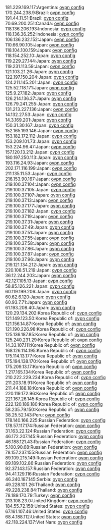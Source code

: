 181.229.169.117:Argentina: [ovpn config](vpn/181_229_169_117.ovpn)  
170.244.238.9:Brazil: [ovpn config](vpn/170_244_238_9.ovpn)  
191.44.11.51:Brazil: [ovpn config](vpn/191_44_11_51.ovpn)  
70.69.200.251:Canada: [ovpn config](vpn/70_69_200_251.ovpn)  
118.136.206.193:Indonesia: [ovpn config](vpn/118_136_206_193.ovpn)  
118.136.36.252:Indonesia: [ovpn config](vpn/118_136_36_252.ovpn)  
106.136.232.152:Japan: [ovpn config](vpn/106_136_232_152.ovpn)  
110.66.90.105:Japan: [ovpn config](vpn/110_66_90_105.ovpn)  
118.104.100.159:Japan: [ovpn config](vpn/118_104_100_159.ovpn)  
118.154.252.10:Japan: [ovpn config](vpn/118_154_252_10.ovpn)  
119.229.27.144:Japan: [ovpn config](vpn/119_229_27_144.ovpn)  
119.231.113.59:Japan: [ovpn config](vpn/119_231_113_59.ovpn)  
121.103.21.26:Japan: [ovpn config](vpn/121_103_21_26.ovpn)  
122.197.150.204:Japan: [ovpn config](vpn/122_197_150_204.ovpn)  
124.211.145.201:Japan: [ovpn config](vpn/124_211_145_201.ovpn)  
125.52.118.171:Japan: [ovpn config](vpn/125_52_118_171.ovpn)  
125.9.27.182:Japan: [ovpn config](vpn/125_9_27_182.ovpn)  
126.214.136.37:Japan: [ovpn config](vpn/126_214_136_37.ovpn)  
126.79.241.255:Japan: [ovpn config](vpn/126_79_241_255.ovpn)  
131.213.227.136:Japan: [ovpn config](vpn/131_213_227_136.ovpn)  
14.132.27.53:Japan: [ovpn config](vpn/14_132_27_53.ovpn)  
14.3.169.201:Japan: [ovpn config](vpn/14_3_169_201.ovpn)  
150.31.30.167:Japan: [ovpn config](vpn/150_31_30_167.ovpn)  
152.165.193.146:Japan: [ovpn config](vpn/152_165_193_146.ovpn)  
153.182.172.112:Japan: [ovpn config](vpn/153_182_172_112.ovpn)  
153.209.101.73:Japan: [ovpn config](vpn/153_209_101_73.ovpn)  
153.224.96.47:Japan: [ovpn config](vpn/153_224_96_47.ovpn)  
157.120.13.212:Japan: [ovpn config](vpn/157_120_13_212.ovpn)  
180.197.250.113:Japan: [ovpn config](vpn/180_197_250_113.ovpn)  
193.116.24.93:Japan: [ovpn config](vpn/193_116_24_93.ovpn)  
202.171.116.199:Japan: [ovpn config](vpn/202_171_116_199.ovpn)  
211.135.11.53:Japan: [ovpn config](vpn/211_135_11_53.ovpn)  
216.153.90.167:Japan: [ovpn config](vpn/216_153_90_167.ovpn)  
219.100.37.104:Japan: [ovpn config](vpn/219_100_37_104.ovpn)  
219.100.37.105:Japan: [ovpn config](vpn/219_100_37_105.ovpn)  
219.100.37.107:Japan: [ovpn config](vpn/219_100_37_107.ovpn)  
219.100.37.13:Japan: [ovpn config](vpn/219_100_37_13.ovpn)  
219.100.37.177:Japan: [ovpn config](vpn/219_100_37_177.ovpn)  
219.100.37.182:Japan: [ovpn config](vpn/219_100_37_182.ovpn)  
219.100.37.19:Japan: [ovpn config](vpn/219_100_37_19.ovpn)  
219.100.37.31:Japan: [ovpn config](vpn/219_100_37_31.ovpn)  
219.100.37.49:Japan: [ovpn config](vpn/219_100_37_49.ovpn)  
219.100.37.51:Japan: [ovpn config](vpn/219_100_37_51.ovpn)  
219.100.37.55:Japan: [ovpn config](vpn/219_100_37_55.ovpn)  
219.100.37.58:Japan: [ovpn config](vpn/219_100_37_58.ovpn)  
219.100.37.86:Japan: [ovpn config](vpn/219_100_37_86.ovpn)  
219.100.37.87:Japan: [ovpn config](vpn/219_100_37_87.ovpn)  
219.100.37.96:Japan: [ovpn config](vpn/219_100_37_96.ovpn)  
219.121.134.212:Japan: [ovpn config](vpn/219_121_134_212.ovpn)  
220.108.51.219:Japan: [ovpn config](vpn/220_108_51_219.ovpn)  
36.12.244.203:Japan: [ovpn config](vpn/36_12_244_203.ovpn)  
42.127.105.13:Japan: [ovpn config](vpn/42_127_105_13.ovpn)  
58.85.126.221:Japan: [ovpn config](vpn/58_85_126_221.ovpn)  
60.119.199.206:Japan: [ovpn config](vpn/60_119_199_206.ovpn)  
60.62.6.120:Japan: [ovpn config](vpn/60_62_6_120.ovpn)  
60.93.7.71:Japan: [ovpn config](vpn/60_93_7_71.ovpn)  
61.193.208.40:Japan: [ovpn config](vpn/61_193_208_40.ovpn)  
120.29.134.202:Korea Republic of: [ovpn config](vpn/120_29_134_202.ovpn)  
121.149.123.50:Korea Republic of: [ovpn config](vpn/121_149_123_50.ovpn)  
121.156.14.87:Korea Republic of: [ovpn config](vpn/121_156_14_87.ovpn)  
121.190.226.98:Korea Republic of: [ovpn config](vpn/121_190_226_98.ovpn)  
125.136.187.85:Korea Republic of: [ovpn config](vpn/125_136_187_85.ovpn)  
125.240.231.29:Korea Republic of: [ovpn config](vpn/125_240_231_29.ovpn)  
14.33.107.111:Korea Republic of: [ovpn config](vpn/14_33_107_111.ovpn)  
168.126.114.195:Korea Republic of: [ovpn config](vpn/168_126_114_195.ovpn)  
175.114.13.177:Korea Republic of: [ovpn config](vpn/175_114_13_177.ovpn)  
175.194.138.170:Korea Republic of: [ovpn config](vpn/175_194_138_170.ovpn)  
175.209.13.17:Korea Republic of: [ovpn config](vpn/175_209_13_17.ovpn)  
1.217.165.134:Korea Republic of: [ovpn config](vpn/1_217_165_134.ovpn)  
210.222.229.234:Korea Republic of: [ovpn config](vpn/210_222_229_234.ovpn)  
211.203.18.91:Korea Republic of: [ovpn config](vpn/211_203_18_91.ovpn)  
211.44.188.18:Korea Republic of: [ovpn config](vpn/211_44_188_18.ovpn)  
220.119.172.96:Korea Republic of: [ovpn config](vpn/220_119_172_96.ovpn)  
221.167.26.145:Korea Republic of: [ovpn config](vpn/221_167_26_145.ovpn)  
222.120.189.180:Korea Republic of: [ovpn config](vpn/222_120_189_180.ovpn)  
58.235.79.150:Korea Republic of: [ovpn config](vpn/58_235_79_150.ovpn)  
38.25.52.143:Peru: [ovpn config](vpn/38_25_52_143.ovpn)  
178.140.166.225:Russian Federation: [ovpn config](vpn/178_140_166_225.ovpn)  
178.57.117.174:Russian Federation: [ovpn config](vpn/178_57_117_174.ovpn)  
31.163.22.124:Russian Federation: [ovpn config](vpn/31_163_22_124.ovpn)  
46.172.207.145:Russian Federation: [ovpn config](vpn/46_172_207_145.ovpn)  
46.188.121.43:Russian Federation: [ovpn config](vpn/46_188_121_43.ovpn)  
5.100.90.68:Russian Federation: [ovpn config](vpn/5_100_90_68.ovpn)  
78.157.237.155:Russian Federation: [ovpn config](vpn/78_157_237_155.ovpn)  
89.109.215.149:Russian Federation: [ovpn config](vpn/89_109_215_149.ovpn)  
89.189.102.86:Russian Federation: [ovpn config](vpn/89_189_102_86.ovpn)  
92.37.143.157:Russian Federation: [ovpn config](vpn/92_37_143_157.ovpn)  
94.41.129.116:Russian Federation: [ovpn config](vpn/94_41_129_116.ovpn)  
46.240.187.145:Serbia: [ovpn config](vpn/46_240_187_145.ovpn)  
49.228.101.26:Thailand: [ovpn config](vpn/49_228_101_26.ovpn)  
49.228.238.84:Thailand: [ovpn config](vpn/49_228_238_84.ovpn)  
78.189.170.79:Turkey: [ovpn config](vpn/78_189_170_79.ovpn)  
213.108.23.0:United Kingdom: [ovpn config](vpn/213_108_23_0.ovpn)  
184.55.72.158:United States: [ovpn config](vpn/184_55_72_158.ovpn)  
67.161.107.46:United States: [ovpn config](vpn/67_161_107_46.ovpn)  
68.4.188.112:United States: [ovpn config](vpn/68_4_188_112.ovpn)  
42.118.224.137:Viet Nam: [ovpn config](vpn/42_118_224_137.ovpn)  
